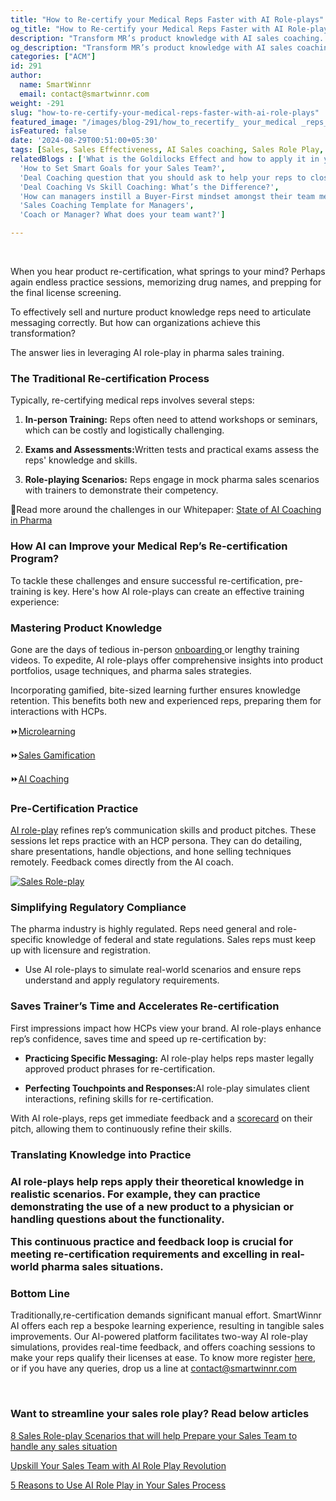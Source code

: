 ```yaml
---
title: "How to Re-certify your Medical Reps Faster with AI Role-plays"
og_title: "How to Re-certify your Medical Reps Faster with AI Role-plays"
description: "Transform MR’s product knowledge with AI sales coaching. Ramp-up onboarding, role-play practice, personalized training & instant feedback ensuring efficient product knowledge training."
og_description: "Transform MR’s product knowledge with AI sales coaching. Ramp-up onboarding, role-play practice, personalized training & instant feedback ensuring efficient product knowledge training."
categories: ["ACM"]
id: 291
author:
  name: SmartWinnr
  email: contact@smartwinnr.com
weight: -291
slug: "how-to-re-certify-your-medical-reps-faster-with-ai-role-plays"
featured_image: "/images/blog-291/how_to_recertify_ your_medical _reps_faster_with_ai_roleplays.png"
isFeatured: false
date: '2024-08-29T00:51:00+05:30'
tags: [Sales, Sales Effectiveness, AI Sales coaching, Sales Role Play, AI Sales  Role Play]
relatedBlogs : ['What is the Goldilocks Effect and how to apply it in your business?',
  'How to Set Smart Goals for your Sales Team?',
  'Deal Coaching question that you should ask to help your reps to close more deals',
  'Deal Coaching Vs Skill Coaching: What’s the Difference?',
  'How can managers instill a Buyer-First mindset amongst their team members?',
  'Sales Coaching Template for Managers',
  'Coach or Manager? What does your team want?']

---
```

<br>  


When you hear product re-certification, what springs to your mind? Perhaps again endless practice sessions, memorizing drug names, and prepping for the final license screening.  

To effectively sell and nurture product knowledge reps need to articulate messaging correctly. But how can organizations achieve this transformation?

The answer lies in leveraging AI role-play in pharma sales training. 

<h3 class="ml-bold-text ml-margin-top-bottom20">The Traditional Re-certification Process  </h3>

Typically, re-certifying medical reps involves several steps:
<ol>
    <li>
      <p><b>In-person Training:</b> Reps often need to attend workshops or seminars, which can be costly and logistically challenging.</p>
    </li>
    <li>
      <p><b>Exams and Assessments:</b>Written tests and practical exams assess the reps' knowledge and skills. </p>
    </li>
    <li>
      <p><b>Role-playing Scenarios:</b> Reps engage in mock pharma sales scenarios with trainers to demonstrate their competency. </p>
    </li>
</ol>

<p> 📌Read more around the challenges in our Whitepaper: <a href="https://docsend.dropbox.com/view/qqaczfsaed7fatr4" target="_blank" class="">
State of AI Coaching in Pharma</a>


<h3 class="ml-bold-text ml-margin-top-bottom20">How AI can Improve your Medical Rep’s Re-certification Program? </h3>

To tackle these challenges and ensure successful re-certification, pre-training is key. Here's how AI role-plays can create an effective training experience: 


<h3 class="ml-bold-text ml-margin-top-bottom20">Mastering Product Knowledge</h3>

<p>Gone are the days of tedious in-person  <a href="https://www.smartwinnr.com/post/ramp-up-new-hire-with-preboarding-activities" target="_blank" class="">onboarding
</a> or lengthy training videos. To expedite, AI role-plays offer comprehensive insights into product portfolios, usage techniques, and pharma sales strategies.  
</p>
<p>Incorporating gamified, bite-sized learning further ensures knowledge retention. This benefits both new and experienced reps, preparing them for interactions with HCPs. 
</p>

<p>⏩<a href="https://www.smartwinnr.com/product/targeted-learning" target="_blank" class="">Microlearning </a>
</p>
<p>⏩<a href="https://www.smartwinnr.com/product/gamification" target="_blank" class="">Sales Gamification</a>
</p> 
<p>
⏩<a href="https://www.smartwinnr.com/product/two-way-ai-role-plays" target="_blank" class="">AI Coaching</a>
</p>


<h3 class="ml-bold-text ml-margin-top-bottom20">Pre-Certification Practice </h3>

<p><a href="https://www.smartwinnr.com/post/upskill-your-sales-team-with-ai-role-play-revolution" target="_blank" class="">AI role-play</a> refines rep’s communication skills and product pitches. These sessions let reps practice with an HCP persona. They can do detailing, share presentations, handle objections, and hone selling techniques remotely. Feedback comes directly from the 
AI coach. 
</p>


<a href="https://www.smartwinnr.com/neo-ai-pilot-registration/">
    <img src="/images/blog-291/sales_role_ play_pharma.png" alt="Sales Role-play">
</a>

<h3 class="ml-bold-text ml-margin-top-bottom20">Simplifying Regulatory Compliance </h3>

The pharma industry is highly regulated. Reps need general and role-specific knowledge of federal and state regulations. Sales reps must keep up with licensure and registration. 

<ul>
  <li>
  <p>Use AI role-plays to simulate real-world scenarios and ensure reps understand and apply regulatory requirements. </p>
  </li>
</ul>


<h3 class="ml-bold-text ml-margin-top-bottom20">Saves Trainer’s Time and Accelerates Re-certification  </h3>

First impressions impact how HCPs view your brand.  AI role-plays enhance rep’s confidence, saves time and speed up re-certification by: 
<ul>
  <li>
  <p><b>Practicing Specific Messaging:</b> AI role-play helps reps master legally approved product phrases for re-certification. </p>
  </li>
   <li>
  <p><b>Perfecting Touchpoints and Responses:</b>AI role-play simulates client interactions, refining skills for re-certification.</p>
  </li>
</ul>

<p>With AI role-plays, reps get immediate feedback and a <a href="https://www.smartwinnr.com/product/two-way-ai-role-plays">scorecard</a> on their pitch, allowing them to continuously refine their skills. 
</p>

<h3 class="ml-bold-text ml-margin-top-bottom20">Translating Knowledge into Practice<h3>
 
<p>AI role-plays help reps apply their theoretical knowledge in realistic scenarios. For example, they can practice demonstrating the use of a new product to a physician or handling questions about the functionality. 
</p>
 
<p>This continuous practice and feedback loop is crucial for meeting re-certification requirements and excelling in real-world pharma sales situations. 
</p>

<h3 class="ml-bold-text ml-margin-top-bottom20">Bottom Line </h3>
<p>Traditionally,re-certification demands significant manual effort. SmartWinnr AI offers each rep a bespoke learning experience, resulting in tangible sales improvements. Our AI-powered platform facilitates two-way AI role-play simulations, provides real-time feedback, and offers coaching sessions to make your reps qualify their licenses at ease.  
To know more register <a href="https://www.smartwinnr.com/request-demo" target="_blank" class="">here</a>, or if you have any queries, drop us a line at <a href="mailto:contact@smartwinnr.com" target="_blank" class=""><span>contact@smartwinnr.com</span></a>
</p>



<br/>

<h3 class="ml-bold-text ml-margin-top-bottom20">Want to streamline your sales role play? Read below articles</h3>

<a href="https://www.smartwinnr.com/post/8-sales-role-play-scenarios-that-will-help-prepare-your-sales-team-to-handle-any-sales-situation" target="_blank" class="">8 Sales Role-play Scenarios that will help Prepare your Sales Team to handle any sales situation</a>

<a href="https://www.smartwinnr.com/post/upskill-your-sales-team-with-ai-role-play-revolution/" target="_blank" class="">Upskill Your Sales Team with AI Role Play Revolution </a>

<a href="https://www.smartwinnr.com/post/5-reasons-to-use-ai-role-play-in-your-sales-process/" target="_blank" class="">5 Reasons to Use AI Role Play in Your Sales Process </a>
